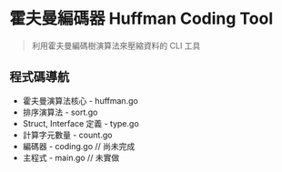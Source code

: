 # 霍夫曼編碼器 Huffman Coding Tool
> 利用霍夫曼編碼樹演算法來壓縮資料的 CLI 工具

## 程式碼導航
- 霍夫曼演算法核心 - huffman.go
- 排序演算法 - sort.go
- Struct, Interface 定義 - type.go
- 計算字元數量 - count.go
- 編碼器 - coding.go // 尚未完成
- 主程式 - main.go // 未實做

